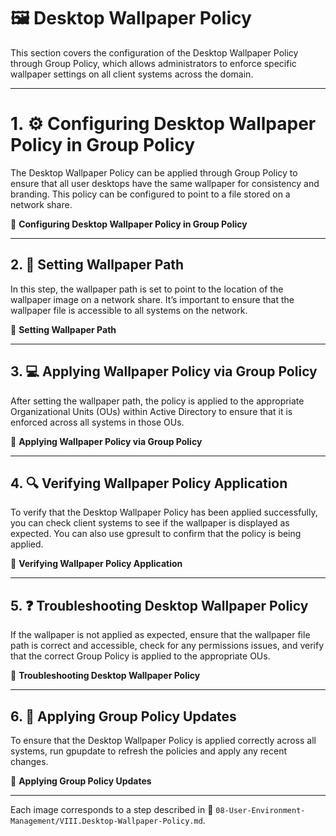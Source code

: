 # 🖼 Desktop Wallpaper Policy

This section covers the configuration of the Desktop Wallpaper Policy through Group Policy, which allows administrators to enforce specific wallpaper settings on all client systems across the domain.

---

# 1. ⚙️ Configuring Desktop Wallpaper Policy in Group Policy

The Desktop Wallpaper Policy can be applied through Group Policy to ensure that all user desktops have the same wallpaper for consistency and branding. This policy can be configured to point to a file stored on a network share.

📸 **Configuring Desktop Wallpaper Policy in Group Policy**

---

## 2. 📱 Setting Wallpaper Path

In this step, the wallpaper path is set to point to the location of the wallpaper image on a network share. It’s important to ensure that the wallpaper file is accessible to all systems on the network.

📸 **Setting Wallpaper Path**

---

## 3. 💻 Applying Wallpaper Policy via Group Policy

After setting the wallpaper path, the policy is applied to the appropriate Organizational Units (OUs) within Active Directory to ensure that it is enforced across all systems in those OUs.

📸 **Applying Wallpaper Policy via Group Policy**

---

## 4. 🔍 Verifying Wallpaper Policy Application

To verify that the Desktop Wallpaper Policy has been applied successfully, you can check client systems to see if the wallpaper is displayed as expected. You can also use gpresult to confirm that the policy is being applied.

📸 **Verifying Wallpaper Policy Application**

---

## 5. ❓ Troubleshooting Desktop Wallpaper Policy

If the wallpaper is not applied as expected, ensure that the wallpaper file path is correct and accessible, check for any permissions issues, and verify that the correct Group Policy is applied to the appropriate OUs.

📸 **Troubleshooting Desktop Wallpaper Policy**

---

## 6. 🔄 Applying Group Policy Updates

To ensure that the Desktop Wallpaper Policy is applied correctly across all systems, run gpupdate to refresh the policies and apply any recent changes.

📸 **Applying Group Policy Updates**

---

Each image corresponds to a step described in 📂 `08-User-Environment-Management/VIII.Desktop-Wallpaper-Policy.md`.
